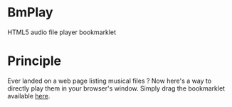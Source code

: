 BmPlay
======

HTML5 audio file player bookmarklet

Principle
=========

Ever landed on a web page listing musical files ? Now here's a way to directly play them in your browser's window.
Simply drag the bookmarklet available [here](http://trochr.github.io/BmPlay/).
